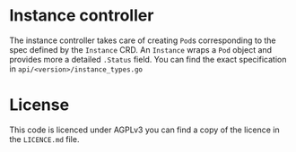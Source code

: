 Instance controller
===================

The instance controller takes care of creating `Pod`s corresponding to the spec defined by the `Instance` CRD.
An `Instance` wraps a `Pod` object and provides more a detailed `.Status` field. You can find the exact specification
in `api/<version>/instance_types.go`

License
=======

This code is licenced under AGPLv3 you can find a copy of the licence in the `LICENCE.md` file.
